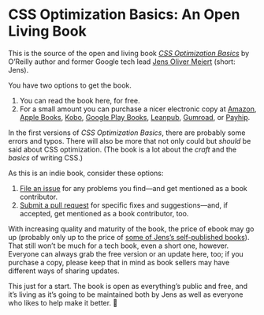 # CSS Optimization Basics: An Open Living Book

This is the source of the open and living book [_CSS Optimization Basics_](https://meiert.com/en/blog/css-optimization-basics/) by O’Reilly author and former Google tech lead [Jens Oliver Meiert](https://meiert.com/en/) (short: Jens).

You have two options to get the book.

1. You can read the book here, for free.
2. For a small amount you can purchase a nicer electronic copy at [Amazon](https://www.amazon.com/dp/B07TVW1ZT8/?tag=j9t-21-20), [Apple Books](https://books.apple.com/us/book/css-optimization-basics/id1571260941?ls=1), [Kobo](https://www.kobo.com/us/en/ebook/css-optimization-basics), [Google Play Books](https://play.google.com/store/books/details/Jens_Oliver_Meiert_CSS_Optimization_Basics?id=xgTfDwAAQBAJ), [Leanpub](https://leanpub.com/css-optimization-basics), [Gumroad](https://j9t.gumroad.com/l/YzeaH), or [Payhip](https://payhip.com/b/Bnie).

In the first versions of _CSS Optimization Basics_, there are probably some errors and typos. There will also be more that not only could but _should_ be said about CSS optimization. (The book is a lot about the _craft_ and the _basics_ of writing CSS.)

As this is an indie book, consider these options:

1. [File an issue](https://github.com/j9t/css-optimization-basics/issues/new) for any problems you find—and get mentioned as a book contributor.
2. [Submit a pull request](https://github.com/j9t/css-optimization-basics/pulls) for specific fixes and suggestions—and, if accepted, get mentioned as a book contributor, too.

With increasing quality and maturity of the book, the price of ebook may go up (probably only up to the price of [some of Jens’s self-published books](https://www.goodreads.com/author/list/13623828.Jens_Oliver_Meiert)). That still won’t be much for a tech book, even a short one, however. Everyone can always grab the free version or an update here, too; if you purchase a copy, please keep that in mind as book sellers may have different ways of sharing updates.

This just for a start. The book is open as everything’s public and free, and it’s living as it’s going to be maintained both by Jens as well as everyone who likes to help make it better. 🥂